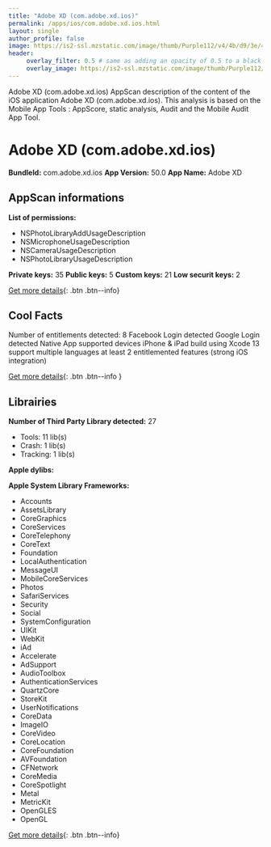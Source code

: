 ```yaml
---
title: "Adobe XD (com.adobe.xd.ios)"
permalink: /apps/ios/com.adobe.xd.ios.html
layout: single
author_profile: false
image: https://is2-ssl.mzstatic.com/image/thumb/Purple112/v4/4b/d9/3e/4bd93eb1-3c88-0161-b64b-93ce54053d47/AppIcon-0-1x_U007emarketing-0-7-0-85-220.png/512x512bb.jpg
header: 
     overlay_filter: 0.5 # same as adding an opacity of 0.5 to a black background
     overlay_image: https://is2-ssl.mzstatic.com/image/thumb/Purple112/v4/4b/d9/3e/4bd93eb1-3c88-0161-b64b-93ce54053d47/AppIcon-0-1x_U007emarketing-0-7-0-85-220.png/512x512bb.jpg
---
```

Adobe XD (com.adobe.xd.ios) AppScan description of the content of the iOS application Adobe XD (com.adobe.xd.ios). This analysis is based on the Mobile App Tools : AppScore, static analysis, Audit and the Mobile Audit App Tool.

# Adobe XD (com.adobe.xd.ios)

**BundleId:** com.adobe.xd.ios
**App Version:** 50.0
**App Name:** Adobe XD


## AppScan informations 

**List of permissions:** 
- NSPhotoLibraryAddUsageDescription
- NSMicrophoneUsageDescription
- NSCameraUsageDescription
- NSPhotoLibraryUsageDescription
  
  
**Private keys:** 35
**Public keys:** 5
**Custom keys:** 21
**Low securit keys:** 2
  
[Get more details](/pricing.html){: .btn .btn--info}

## Cool Facts

Number of entitlements detected: 8
Facebook Login detected
Google Login detected
Native App
supported devices iPhone & iPad
build using Xcode 13
support multiple languages
at least 2 entitlemented features (strong iOS integration)
  
[Get more details](/pricing.html){: .btn .btn--info }

## Librairies 
**Number of Third Party Library detected:** 27
- Tools: 11 lib(s)
- Crash: 1 lib(s)
- Tracking: 1 lib(s)


**Apple dylibs:**


**Apple System Library Frameworks:**
- Accounts
- AssetsLibrary
- CoreGraphics
- CoreServices
- CoreTelephony
- CoreText
- Foundation
- LocalAuthentication
- MessageUI
- MobileCoreServices
- Photos
- SafariServices
- Security
- Social
- SystemConfiguration
- UIKit
- WebKit
- iAd
- Accelerate
- AdSupport
- AudioToolbox
- AuthenticationServices
- QuartzCore
- StoreKit
- UserNotifications
- CoreData
- ImageIO
- CoreVideo
- CoreLocation
- CoreFoundation
- AVFoundation
- CFNetwork
- CoreMedia
- CoreSpotlight
- Metal
- MetricKit
- OpenGLES
- OpenGL


  
[Get more details](/pricing.html){: .btn .btn--info}

